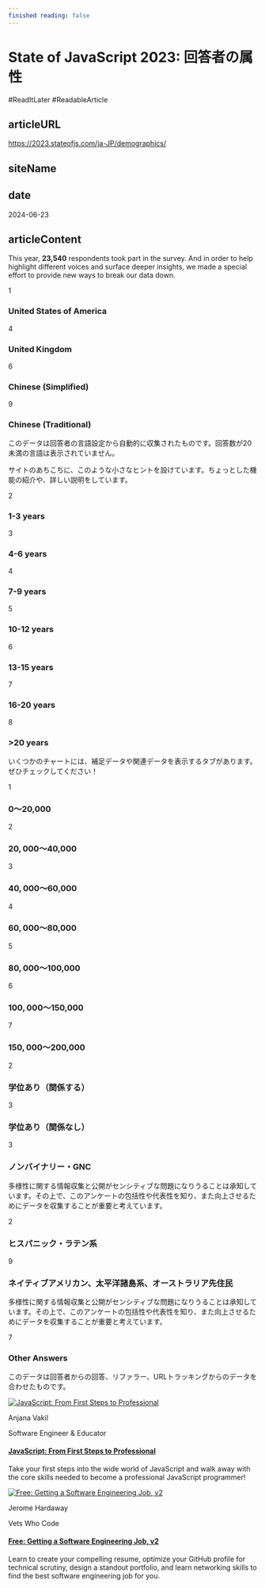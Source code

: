 ```yaml
---
finished reading: false
---
```


# State of JavaScript 2023: 回答者の属性
  #ReadItLater 
 #ReadableArticle

## articleURL
https://2023.stateofjs.com/ja-JP/demographics/

## siteName


## date
2024-06-23

## articleContent
This year, **23,540** respondents took part in the survey. And in order to help highlight different voices and surface deeper insights, we made a special effort to provide new ways to break our data down.

1

### United States of America

4

### United Kingdom

6

### Chinese (Simplified)

9

### Chinese (Traditional)

このデータは回答者の言語設定から自動的に収集されたものです。回答数が20未満の言語は表示されていません。

サイトのあちこちに、このような小さなヒントを設けています。ちょっとした機能の紹介や、詳しい説明をしています。

2

### 1-3 years

3

### 4-6 years

4

### 7-9 years

5

### 10-12 years

6

### 13-15 years

7

### 16-20 years

8

### \>20 years

いくつかのチャートには、補足データや関連データを表示するタブがあります。ぜひチェックしてください！

1

### $0～$20,000

2

### $20,000～$40,000

3

### $40,000～$60,000

4

### $60,000～$80,000

5

### $80,000～$100,000

6

### $100,000～$150,000

7

### $150,000～$200,000

2

### 学位あり（関係する）

3

### 学位あり（関係なし）

3

### ノンバイナリー・GNC

多様性に関する情報収集と公開がセンシティブな問題になりうることは承知しています。その上で、このアンケートの包括性や代表性を知り、また向上させるためにデータを収集することが重要と考えています。

2

### ヒスパニック・ラテン系

9

### ネイティブアメリカン、太平洋諸島系、オーストラリア先住民

多様性に関する情報収集と公開がセンシティブな問題になりうることは承知しています。その上で、このアンケートの包括性や代表性を知り、また向上させるためにデータを収集することが重要と考えています。

7

### Other Answers

このデータは回答者からの回答、リファラー、URLトラッキングからのデータを合わせたものです。

[![JavaScript: From First Steps to Professional](Clippings/assets/State%20of%20JavaScript%202023%20回答者の属性-2024-06-23%2019-21-35/JavaScript%20From%20First%20Steps%20to%20Professional.webp)](https://frontendmasters.com/courses/javascript-first-steps/?utm_source=stateofjs&utm_medium=website&utm_campaign=stateofjs2023&utm_content=textlink "JavaScript: From First Steps to Professional")

Anjana Vakil

Software Engineer & Educator

#### [JavaScript: From First Steps to Professional](https://frontendmasters.com/courses/javascript-first-steps/?utm_source=stateofjs&utm_medium=website&utm_campaign=stateofjs2023&utm_content=textlink)

Take your first steps into the wide world of JavaScript and walk away with the core skills needed to become a professional JavaScript programmer!

[![Free: Getting a Software Engineering Job, v2](Clippings/assets/State%20of%20JavaScript%202023%20回答者の属性-2024-06-23%2019-21-35/Free%20Getting%20a%20Software%20Engineering%20Job,%20v2.webp)](https://frontendmasters.com/courses/getting-a-job-v2/?utm_source=stateofjs&utm_medium=website&utm_campaign=stateofjs2023&utm_content=textlink "Free: Getting a Software Engineering Job, v2")

Jerome Hardaway

Vets Who Code

#### [Free: Getting a Software Engineering Job, v2](https://frontendmasters.com/courses/getting-a-job-v2/?utm_source=stateofjs&utm_medium=website&utm_campaign=stateofjs2023&utm_content=textlink)

Learn to create your compelling resume, optimize your GitHub profile for technical scrutiny, design a standout portfolio, and learn networking skills to find the best software engineering job for you.